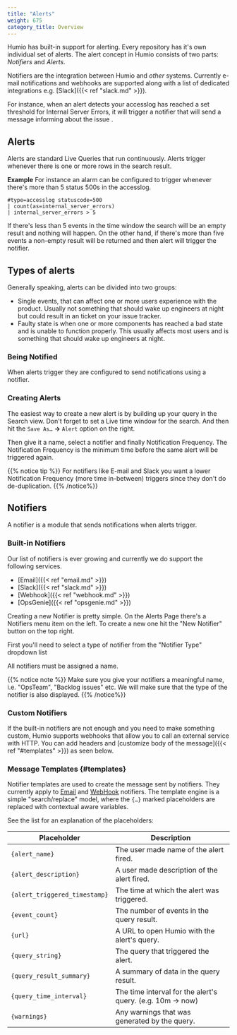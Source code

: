 ```yaml
---
title: "Alerts"
weight: 675
category_title: Overview
---
```

Humio has built-in support for alerting.
Every repository has it's own individual set of alerts.
The alert concept in Humio consists of two parts: *Notifiers* and *Alerts*.

Notifiers are the integration between Humio and _other_ systems. Currently e-mail
notifications and webhooks are supported along with a list of dedicated
integrations e.g. [Slack]({{< ref "slack.md" >}}).   

For instance, when an alert detects your accesslog has reached a set threshold
for Internal Server Errors, it will trigger a notifier that will send a message informing about the issue .

## Alerts

Alerts are standard Live Queries that run continuously.
Alerts trigger whenever there is one or more rows in the search result.

**Example**
For instance an alarm can be configured to trigger whenever there's more than 5
status 500s in the accesslog.  

```humio
#type=accesslog statuscode=500
| count(as=internal_server_errors)
| internal_server_errors > 5
```

If there's less than 5 events in the time window the search will be an empty
result and nothing will happen.
On the other hand, if there's more than five events a non-empty result will be
returned and then alert will trigger the notifier.

## Types of alerts

Generally speaking, alerts can be divided into two groups:

*  Single events, that can affect one or more users experience with the product.
   Usually not something that should wake up engineers at night but could result
   in an ticket on your issue tracker.
*  Faulty state is when one or more components has reached a bad state and is
   unable to function properly. This usually affects most users and is something
   that should wake up engineers at night.

### Being Notified

When alerts trigger they are configured to send notifications using a notifier.

### Creating Alerts

The easiest way to create a new alert is by building up your query in the Search view.
Don't forget to set a Live time window for the search. And then hit the `Save As…` __→__ `Alert` option on the right.

Then give it a name, select a notifier and finally Notification Frequency.
The Notification Frequency is the minimum time before the same alert will be triggered again.

{{% notice tip %}}
For notifiers like E-mail and Slack you want a lower Notification Frequency (more time in-between) triggers since they don't do de-duplication.
{{% /notice%}}

<!--TODO: When Auto-cancel has been implemented, please reconsider guideline on Notification Frequency -->

## Notifiers

A notifier is a module that sends notifications when alerts trigger.


### Built-in Notifiers

Our list of notifiers is ever growing and currently we do support the following services.

* [Email]({{< ref "email.md" >}})
* [Slack]({{< ref "slack.md" >}})
* [Webhook]({{< ref "webhook.md" >}})
* [OpsGenie]({{< ref "opsgenie.md" >}})
<!--TODO: * PagerDuty-->
<!--TODO: * VictorOps-->

Creating a new Notifier is pretty simple. On the Alerts Page there's a Notifiers menu item on the left.
To create a new one hit the "New Notifier" button on the top right.

First you'll need to select a type of notifier from the "Notifier Type" dropdown list

All notifiers must be assigned a name.

{{% notice note %}}
Make sure you give your notifiers a meaningful name, i.e. "OpsTeam",
"Backlog issues" etc. We will make sure that the type of the notifier is also displayed.
{{% /notice%}}

### Custom Notifiers

If the built-in notifiers are not enough and you need to make something custom,
Humio supports webhooks that allow you to call an external service with HTTP.
You can add headers and [customize body of the message]({{< ref "#templates" >}}) as seen below.

### Message Templates {#templates}

Notifier templates are used to create the message sent by notifiers.
They currently apply to [Email](email.md) and [WebHook](webhook.md) notifiers.
The template engine is a simple "search/replace" model, where the `{…}` marked
placeholders are replaced with contextual aware variables.

See the list for an explanation of the placeholders:

| Placeholder                   | Description                                                |
|-------------------------------|------------------------------------------------------------|
| `{alert_name}`                | The user made name of the alert fired.                     |
| `{alert_description}`         | A user made description of the alert fired.                |
| `{alert_triggered_timestamp}` | The time at which the alert was triggered.                 |
| `{event_count}`               | The number of events in the query result.                  |
| `{url}`                       | A URL to open Humio with the alert's query.                |
| `{query_string}`              | The query that triggered the alert.                        |
| `{query_result_summary}`      | A summary of data in the query result.                     |
| `{query_time_interval}`       | The time interval for the alert's query. (e.g. 10m -> now) |
| `{warnings}`                  | Any warnings that was generated by the query.              |
